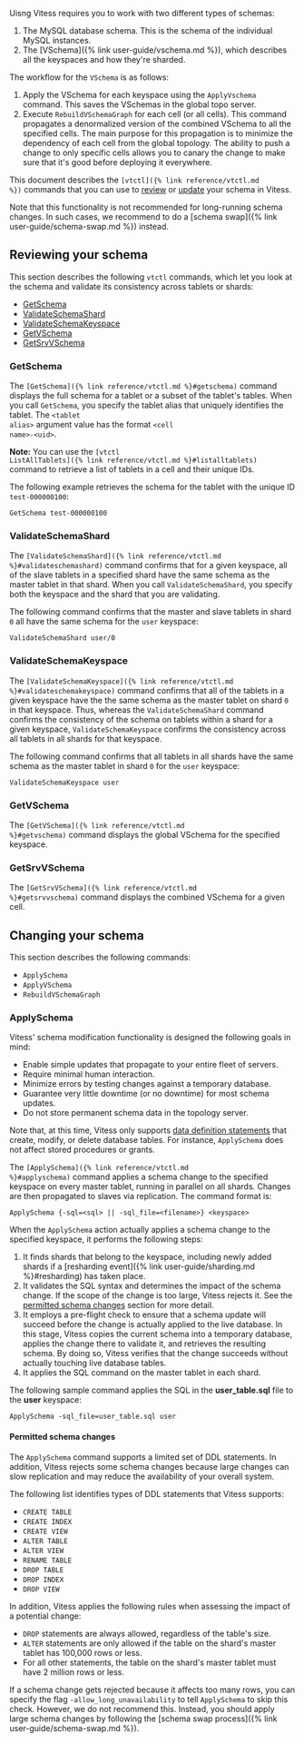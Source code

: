 Uisng Vitess requires you to work with two different types of schemas:

1. The MySQL database schema. This is the schema of the individual MySQL instances.
2. The [VSchema]({% link user-guide/vschema.md %}), which describes all the keyspaces and how they're sharded.

The workflow for the <code>VSchema</code> is as follows:

1. Apply the VSchema for each keyspace using the <code>ApplyVschema</code> command. This saves the VSchemas in the global topo server.
2. Execute <code>RebuildVSchemaGraph</code> for each cell (or all cells). This command propagates a denormalized version of the combined VSchema to all the specified cells. The main purpose for this propagation is to minimize the dependency of each cell from the global topology. The ability to push a change to only specific cells allows you to canary the change to make sure that it's good before deploying it everywhere.

This document describes the <code>[vtctl]({% link reference/vtctl.md %})</code>
commands that you can use to [review](#reviewing-your-schema) or
[update](#changing-your-schema) your schema in Vitess.

Note that this functionality is not recommended for long-running schema changes. In such cases, we recommend to do a [schema swap]({% link user-guide/schema-swap.md %}) instead.

## Reviewing your schema

This section describes the following <code>vtctl</code> commands, which let you look at the schema and validate its consistency across tablets or shards:

* [GetSchema](#getschema)
* [ValidateSchemaShard](#validateschemashard)
* [ValidateSchemaKeyspace](#validateschemakeyspace)
* [GetVSchema](#getvschema)
* [GetSrvVSchema](#getsrvvschema)

### GetSchema

The <code>[GetSchema]({% link reference/vtctl.md %}#getschema)</code> command
displays the full schema for a tablet or a subset of the tablet's tables.
When you call <code>GetSchema</code>, you specify the tablet alias that
uniquely identifies the tablet. The <code>\<tablet alias\></code>
argument value has the format <code>\<cell name\>-\<uid\></code>.

**Note:** You can use the
<code>[vtctl ListAllTablets]({% link reference/vtctl.md %}#listalltablets)</code> 
command to retrieve a list of tablets in a cell and their unique IDs.

The following example retrieves the schema for the tablet with the
unique ID <code>test-000000100</code>:

```
GetSchema test-000000100
```

### ValidateSchemaShard

The
<code>[ValidateSchemaShard]({% link reference/vtctl.md %}#validateschemashard)</code>
command confirms that for a given keyspace, all of the slave tablets
in a specified shard have the same schema as the master tablet in that
shard. When you call <code>ValidateSchemaShard</code>, you specify both 
the keyspace and the shard that you are validating.

The following command confirms that the master and slave tablets in
shard <code>0</code> all have the same schema for the <code>user</code>
keyspace:

```
ValidateSchemaShard user/0
```

### ValidateSchemaKeyspace

The <code>[ValidateSchemaKeyspace]({% link reference/vtctl.md %}#validateschemakeyspace)</code>
command confirms that all of the tablets in a given keyspace have
the the same schema as the master tablet on shard <code>0</code>
in that keyspace. Thus, whereas the <code>ValidateSchemaShard</code>
command confirms the consistency of the schema on tablets within a shard
for a given keyspace, <code>ValidateSchemaKeyspace</code> confirms the
consistency across all tablets in all shards for that keyspace.

The following command confirms that all tablets in all shards have the
same schema as the master tablet in shard <code>0</code> for the
<code>user</code> keyspace:

```
ValidateSchemaKeyspace user
```

### GetVSchema

The <code>[GetVSchema]({% link reference/vtctl.md %}#getvschema)</code>
command displays the global VSchema for the specified keyspace.

### GetSrvVSchema

The <code>[GetSrvVSchema]({% link reference/vtctl.md %}#getsrvvschema)</code>
command displays the combined VSchema for a given cell.

## Changing your schema

This section describes the following commands:

* <code>ApplySchema</code>
* <code>ApplyVSchema</code>
* <code>RebuildVSchemaGraph</code>

### ApplySchema

Vitess' schema modification functionality is designed the following goals in mind:

* Enable simple updates that propagate to your entire fleet of servers.
* Require minimal human interaction.
* Minimize errors by testing changes against a temporary database.
* Guarantee very little downtime (or no downtime) for most schema updates.
* Do not store permanent schema data in the topology server.

Note that, at this time, Vitess only supports
[data definition statements](https://dev.mysql.com/doc/refman/5.6/en/sql-syntax-data-definition.html)
that create, modify, or delete database tables.
For instance, <code>ApplySchema</code> does not affect stored procedures
or grants.

The <code>[ApplySchema]({% link reference/vtctl.md %}#applyschema)</code>
command applies a schema change to the specified keyspace on every
master tablet, running in parallel on all shards. Changes are then
propagated to slaves via replication. The command format is:
```
ApplySchema {-sql=<sql> || -sql_file=<filename>} <keyspace>
```

When the <code>ApplySchema</code> action actually applies a schema
change to the specified keyspace, it performs the following steps:

1. It finds shards that belong to the keyspace, including newly added
   shards if a [resharding event]({% link user-guide/sharding.md %}#resharding)
   has taken place.
1. It validates the SQL syntax and determines the impact of the schema
   change. If the scope of the change is too large, Vitess rejects it.
   See the [permitted schema changes](#permitted-schema-changes) section
   for more detail.
1. It employs a pre-flight check to ensure that a schema update will
   succeed before the change is actually applied to the live database.
   In this stage, Vitess copies the current schema into a temporary
   database, applies the change there to validate it, and retrieves
   the resulting schema. By doing so, Vitess verifies that the change
   succeeds without actually touching live database tables.
1. It applies the SQL command on the master tablet in each shard.

The following sample command applies the SQL in the **user_table.sql**
file to the **user** keyspace:

```
ApplySchema -sql_file=user_table.sql user
```

#### Permitted schema changes

The <code>ApplySchema</code> command supports a limited set of DDL
statements. In addition, Vitess rejects some schema changes because
large changes can slow replication and may reduce the availability
of your overall system.

The following list identifies types of DDL statements that Vitess
supports:

* <code>CREATE TABLE</code>
* <code>CREATE INDEX</code>
* <code>CREATE VIEW</code>
* <code>ALTER TABLE</code>
* <code>ALTER VIEW</code>
* <code>RENAME TABLE</code>
* <code>DROP TABLE</code>
* <code>DROP INDEX</code>
* <code>DROP VIEW</code>

In addition, Vitess applies the following rules when assessing the
impact of a potential change:

* <code>DROP</code> statements are always allowed, regardless of the
  table's size.
* <code>ALTER</code> statements are only allowed if the table on the
  shard's master tablet has 100,000 rows or less.
* For all other statements, the table on the shard's master tablet
  must have 2 million rows or less.

If a schema change gets rejected because it affects too many rows, you can specify the flag `-allow_long_unavailability` to tell `ApplySchema` to skip this check.
However, we do not recommend this. Instead, you should apply large schema changes by following the [schema swap process]({% link user-guide/schema-swap.md %}).
